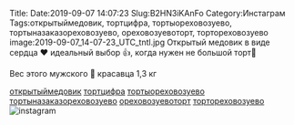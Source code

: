Title:
Date:2019-09-07 14:07:23
Slug:B2HN3iKAnFo
Category:Инстаграм
Tags:открытыймедовик, тортцифра, тортыореховозуево, тортыназаказореховозуево, ореховозуевоторт, тортореховозуево
image:2019-09-07_14-07-23_UTC_tntl.jpg
Открытый медовик в виде сердца ❤ идеальный выбор 👍, когда нужен не большой торт🎂

Вес этого мужского 🧔 красавца 1,3 кг

[открытыймедовик]({tag}открытыймедовик) [тортцифра]({tag}тортцифра) [тортыореховозуево]({tag}тортыореховозуево) [тортыназаказореховозуево]({tag}тортыназаказореховозуево) [ореховозуевоторт]({tag}ореховозуевоторт) [тортореховозуево]({tag}тортореховозуево)
![instagram]({attach}images/2019-09-07_14-07-23_UTC.jpg)
